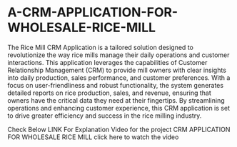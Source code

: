 # A-CRM-APPLICATION-FOR-WHOLESALE-RICE-MILL
The Rice Mill CRM Application is a tailored solution designed to revolutionize the way rice mills manage their daily operations and customer interactions. This application leverages the capabilities of Customer Relationship Management (CRM) to provide mill owners with clear insights into daily production, sales performance, and customer preferences. With a focus on user-friendliness and robust functionality, the system generates detailed reports on rice production, sales, and revenue, ensuring that owners have the critical data they need at their fingertips. By streamlining operations and enhancing customer experience, this CRM application is set to drive greater efficiency and success in the rice milling industry.

Check Below LINK For Explanation Video for the project CRM APPLICATION FOR WHOLESALE RICE MILL click here to watch the video
